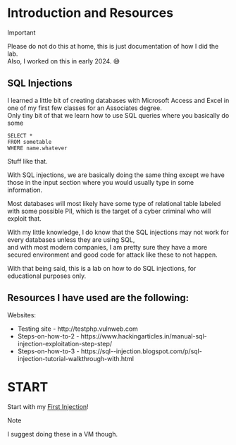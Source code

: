 # Introduction and Resources
> [!IMPORTANT] 
> Please do not do this at home, this is just documentation of how I did the lab. <br />
> Also, I worked on this in early 2024. :sweat_smile:<br />

## SQL Injections
I learned a little bit of creating databases with Microsoft Access and Excel in one of my first few classes for an Associates degree. <br />
Only tiny bit of that we learn how to use SQL queries where you basically do some  <br />
```
SELECT * 
FROM sometable
WHERE name.whatever
```

Stuff like that.<br />

With SQL injections, we are basically doing the same thing except we have those in the input section where you would usually type in some information. <br />

Most databases will most likely have some type of relational table labeled with some possible PII, which is the target of a cyber criminal who will exploit that. <br />

With my little knowledge, I do know that the SQL injections may not work for every databases unless they are using SQL, <br />
and with most modern companies, I am pretty sure they have a more secured environment and good code for attack like these to not happen. <br />

With that being said, this is a lab on how to do SQL injections, for educational purposes only.<br />


## Resources I have used are the following:<br />

Websites:
  <ul>
    <li> Testing site - http://testphp.vulnweb.com</li>
    <li> Steps-on-how-to-2 - https://www.hackingarticles.in/manual-sql-injection-exploitation-step-step/ </li>
    <li> Steps-on-how-to-3 - https://sql--injection.blogspot.com/p/sql-injection-tutorial-walkthrough-with.html </li>
  </ul>
  
# START
Start with my [First Injection](https://github.com/cherryot02/SQL-Injections/blob/main/First-Injection.md)!

> [!NOTE] 
> I suggest doing these in a VM though.
